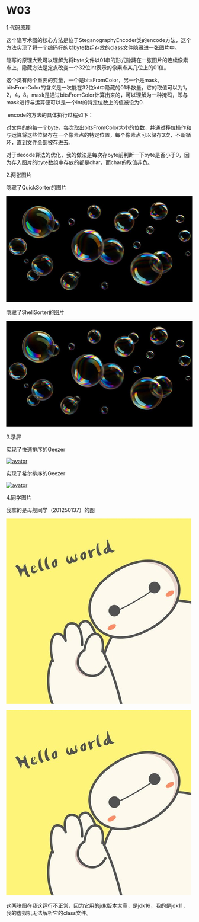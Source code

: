 # W03

1.代码原理

​	这个隐写术图的核心方法是位于SteganographyEncoder类的encode方法，这个方法实现了将一个编码好的以byte数组存放的class文件隐藏进一张图片中。

​	隐写的原理大致可以理解为将byte文件以01串的形式隐藏在一张图片的连续像素点上，隐藏方法是定点改变一个32位int表示的像素点某几位上的01值。

​	这个类有两个重要的变量，一个是bitsFromColor，另一个是mask。bitsFromColor的含义是一次能在32位int中隐藏的01串数量，它的取值可以为1，2，4，8。mask是通过bitsFromColor计算出来的，可以理解为一种掩码，即与mask进行与运算便可以是一个int的特定位数上的值被设为0.

​	encode的方法的具体执行过程如下：

​	对文件的的每一个byte，每次取出bitsFromColor大小的位数，并通过移位操作和与运算将这些位储存在一个像素点的特定位置，每个像素点可以储存3次，不断循环，直到文件全部被存进去。

​	对于decode算法的优化，我的做法是每次存byte前判断一下byte是否小于0，因为存入图片的byte数组中存放的都是char，而char的取值非负。

2.两张图片

隐藏了QuickSorter的图片

![example.QuickSorter](../example.QuickSorter.png)

隐藏了ShellSorter的图片

![avator](../example.ShellSorter.png)

3.录屏

实现了快速排序的Geezer

[![avator](https://asciinema.org/a/440052.svg)](https://asciinema.org/a/440052)



实现了希尔排序的Geezer

[![avator](https://asciinema.org/a/440053.svg)](https://asciinema.org/a/440053)

4.同学图片

我拿的是母舰同学（201250137）的图

![mj_sort](../example.QuickSorter_MJ.png)

![mj_BubbleSort](../example.BubbleSort_MJ.png)

这两张图在我这运行不正常，因为它用的jdk版本太高，是jdk16，我的是jdk11，我的虚拟机无法解析它的class文件。

